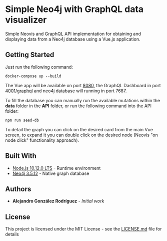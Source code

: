 # Simple Neo4j with GraphQL data visualizer

Simple Neovis and GraphQL API implementation for obtaining and displaying data from a Neo4j database using a Vue.js application.

## Getting Started

Just run the following command:

```
docker-compose up --build
```

The Vue app will be available on port [8080](http://localhost:8080), the GraphQL Dashboard in port [4001/graphql](http://localhost:4001/graphql) and neo4j database will running in port 7687.

To fill the database you can manually run the available mutations within the **data** folder in the **API** folder, or run the following command into the API folder:

```
npm run seed-db
```

To detail the graph you can click on the desired card from the main Vue screen, to expand it you can double click on the desired node (Neovis "on node click" functionality approach).

## Built With

* [Node.js 10.12.0 LTS](https://nodejs.org/es/) - Runtime environment
* [Neo4j 3.5.12](https://neo4j.com/) - Native graph database

## Authors

* **Alejandro González Rodríguez** - *Initial work*

## License

This project is licensed under the MIT License - see the [LICENSE.md](LICENSE.md) file for details
